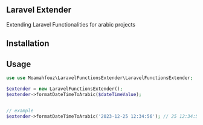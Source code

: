 ## Laravel Extender

Extending Laravel Functionalities for arabic projects

## Installation


## Usage

```php 
use use Moamahfouz\LaravelFunctionsExtender\LaravelFunctionsExtender;

$extender = new LaravelFunctionsExtender();
$extender->formatDateTimeToArabic($dateTimeValue);


// example
$extender->formatDateTimeToArabic('2023-12-25 12:34:56'); // 25 ديسمبر 2023 12:34:56

```
